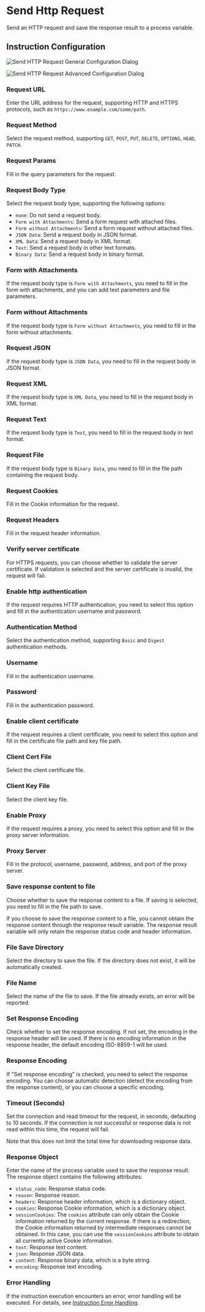 # Send Http Request

Send an HTTP request and save the response result to a process variable.

## Instruction Configuration

![Send HTTP Request General Configuration Dialog](send_http_request_general_config.png)

![Send HTTP Request Advanced Configuration Dialog](send_http_request_advanced_config.png)

### Request URL

Enter the URL address for the request, supporting HTTP and HTTPS protocols, such as `https://www.example.com/some/path`.

### Request Method

Select the request method, supporting `GET`, `POST`, `PUT`, `DELETE`, `OPTIONS`, `HEAD`, `PATCH`.

### Request Params

Fill in the query parameters for the request.

### Request Body Type

Select the request body type, supporting the following options:

* `none`: Do not send a request body.
* `Form with Attachments`: Send a form request with attached files.
* `Form without Attachments`: Send a form request without attached files.
* `JSON Data`: Send a request body in JSON format.
* `XML Data`: Send a request body in XML format.
* `Text`: Send a request body in other text formats.
* `Binary Data`: Send a request body in binary format.

### Form with Attachments

If the request body type is `Form with Attachments`, you need to fill in the form with attachments, and you can add text parameters and file parameters.

### Form without Attachments

If the request body type is `Form without Attachments`, you need to fill in the form without attachments.

### Request JSON

If the request body type is `JSON Data`, you need to fill in the request body in JSON format.

### Request XML

If the request body type is `XML Data`, you need to fill in the request body in XML format.

### Request Text

If the request body type is `Text`, you need to fill in the request body in text format.

### Request File

If the request body type is `Binary Data`, you need to fill in the file path containing the request body.

### Request Cookies

Fill in the Cookie information for the request.

### Request Headers

Fill in the request header information.

### Verify server certificate

For HTTPS requests, you can choose whether to validate the server certificate. If validation is selected and the server certificate is invalid, the request will fail.

### Enable http authentication

If the request requires HTTP authentication, you need to select this option and fill in the authentication username and password.

### Authentication Method

Select the authentication method, supporting `Basic` and `Digest` authentication methods.

### Username

Fill in the authentication username.

### Password

Fill in the authentication password.

### Enable client certificate

If the request requires a client certificate, you need to select this option and fill in the certificate file path and key file path.

### Client Cert File

Select the client certificate file.

### Client Key File

Select the client key file.

### Enable Proxy

If the request requires a proxy, you need to select this option and fill in the proxy server information.

### Proxy Server

Fill in the protocol, username, password, address, and port of the proxy server.

### Save response content to file

Choose whether to save the response content to a file. If saving is selected, you need to fill in the file path to save.

If you choose to save the response content to a file, you cannot obtain the response content through the response result variable. The response result variable will only retain the response status code and header information.

### File Save Directory

Select the directory to save the file. If the directory does not exist, it will be automatically created.

### File Name

Select the name of the file to save. If the file already exists, an error will be reported.

### Set Response Encoding

Check whether to set the response encoding. If not set, the encoding in the response header will be used. If there is no encoding information in the response header, the default encoding ISO-8859-1 will be used.

### Response Encoding

If "Set response encoding" is checked, you need to select the response encoding. You can choose automatic detection (detect the encoding from the response content), or you can choose a specific encoding. 

### Timeout (Seconds)

Set the connection and read timeout for the request, in seconds, defaulting to 10 seconds. If the connection is not successful or response data is not read within this time, the request will fail.

Note that this does not limit the total time for downloading response data.

### Response Object

Enter the name of the process variable used to save the response result. The response object contains the following attributes:

* `status_code`: Response status code.
* `reason`: Response reason.
* `headers`: Response header information, which is a dictionary object.
* `cookies`: Response Cookie information, which is a dictionary object.
* `sessionCookies`: The `cookies` attribute can only obtain the Cookie information returned by the current response. If there is a redirection, the Cookie information returned by intermediate responses cannot be obtained. In this case, you can use the `sessionCookies` attribute to obtain all currently active Cookie information.
* `text`: Response text content.
* `json`: Response JSON data.
* `content`: Response binary data, which is a byte string.
* `encoding`: Response text encoding.

### Error Handling

If the instruction execution encounters an error, error handling will be executed. For details, see [Instruction Error Handling](../../manual/error_handling.md).
